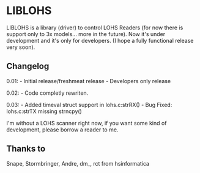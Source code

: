 LIBLOHS
=======

LIBLOHS is a library (driver) to control LOHS Readers (for now there is support only to 3x models... more in the future). Now it's under development and it's only for developers. (I hope a fully functional release very soon).

Changelog
---------

0.01:
        - Initial release/freshmeat release
        - Developers only release

0.02:
        - Code completly rewriten.

0.03:
        - Added timeval struct support in lohs.c:strRX()
        - Bug Fixed: lohs.c:strTX missing strncpy()


I'm without a LOHS scanner right now, if you want some kind of development, please borrow a reader to me. 

Thanks to
---------

Snape, Stormbringer, Andre, dm_, rct from hsinformatica
